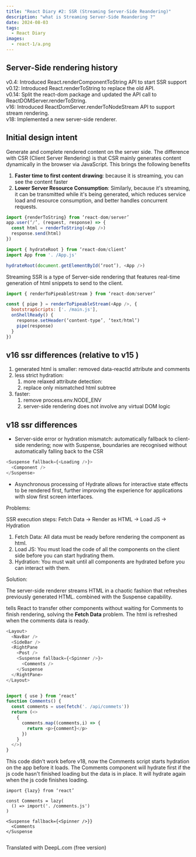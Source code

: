 ```yaml
---
title: "React Diary #2: SSR (Streaming Server-Side Reandering)"
description: "what is Streaming Server-Side Reandering ?"
date: 2024-08-03
tags:
  - React Diary
images:
  - react-1/a.png
---
```


## Server-Side rendering history

v0.4: Introduced React.renderComponentToString API to start SSR support  
v0.12: Introduced React.renderToString to replace the old API.  
v0.14: Split the react-dom package and updated the API call to ReactDOMServer.renderToString.  
v16: Introduced ReactDomServer.renderToNodeStream API to support stream rendering.  
v18: Implemented a new server-side renderer.  

## Initial design intent

Generate and complete rendered content on the server side. The difference with CSR (Client Server Rendering) is that CSR mainly generates content dynamically in the browser via JavaScript. This brings the following benefits

1. **Faster time to first content drawing**: because it is streaming, you can see the content faster
2. **Lower Server Resource Consumption**: Similarly, because it's streaming, it can be transmitted while it's being generated, which reduces service load and resource consumption, and better handles concurrent requests.

```js
import {renderToString} from ‘react-dom/server’
app.user(‘/’, (request, response) => {
  const html = renderToString(<App />)
  response.send(html)
})
```

```js
import { hydrateRoot } from ‘react-dom/client’
import App from '. /App.js'

hydrateRoot(document.getElementById(‘root’), <App />)
```

Streaming SSR is a type of Server-side rendering that features real-time generation of html snippets to send to the client.

```js
import { renderToPipeableStream } from ‘react-dom/server’

const { pipe } = renderToPipeableStream(<App />, {
  bootstrapScripts: ['. /main.js'],
  onShellReady() {
    response.setHeader(‘content-type’, ‘text/html’)
    pipe(response)
  }
})
```

## v16 ssr differences (relative to v15 )

1. generated html is smaller: removed data-reactId attribute and comments
2. less strict hydration:
   1. more relaxed attribute detection:
   2. replace only mismatched html subtree
3. faster:
   1. remove process.env.NODE_ENV
   2. server-side rendering does not involve any virtual DOM logic

## v18 ssr differences

- Server-side error or hydration mismatch: automatically fallback to client-side rendering; now with Suspense, boundaries are recognised without automatically falling back to the CSR

```js
<Suspense fallback={<Loading />}>
  <Component />
</Suspense>
```

- Asynchronous processing of Hydrate allows for interactive state effects to be rendered first, further improving the experience for applications with slow first screen interfaces.

Problems:

SSR execution steps: Fetch Data -> Render as HTML -> Load JS -> Hydration

1. Fetch Data: All data must be ready before rendering the component as html.
2. Load JS: You must load the code of all the components on the client side before you can start hydrating them.
3. Hydration: You must wait until all components are hydrated before you can interact with them.

Solution:

The server-side renderer streams HTML in a chaotic fashion that refreshes previously generated HTML. combined with the Suspense capability.

<Suspense> tells React to transfer other components without waiting for Comments to finish rendering, solving the **Fetch Data** problem. The html is refreshed when the comments data is ready.

```js
<Layout>
  <NavBar />
  <SideBar />
  <RightPane
    <Post />
    <Suspense fallback={<Spinner />}>
      <Comments />
    </Suspense
  </RightPane>
</Layout>


import { use } from ‘react’
function Comments() {
  const comments = use(fetch('. /api/commets'))
  return (<>
    {
      comments.map((comments,i) => {
        return <p>{comment}</p>
      })
    }
  </>)
}
```

This code didn't work before v18, now the Comments script starts hydration on the app before it loads.
The Comments component will hydrate first if the js code hasn't finished loading but the data is in place. It will hydrate again when the js code finishes loading.

```Js
import {lazy} from ‘react’

const Comments = lazy(
  () => import('. /comments.js')
)

<Suspense fallback={<Spinner />}}
  <Comments
</Suspense


```

Translated with DeepL.com (free version)